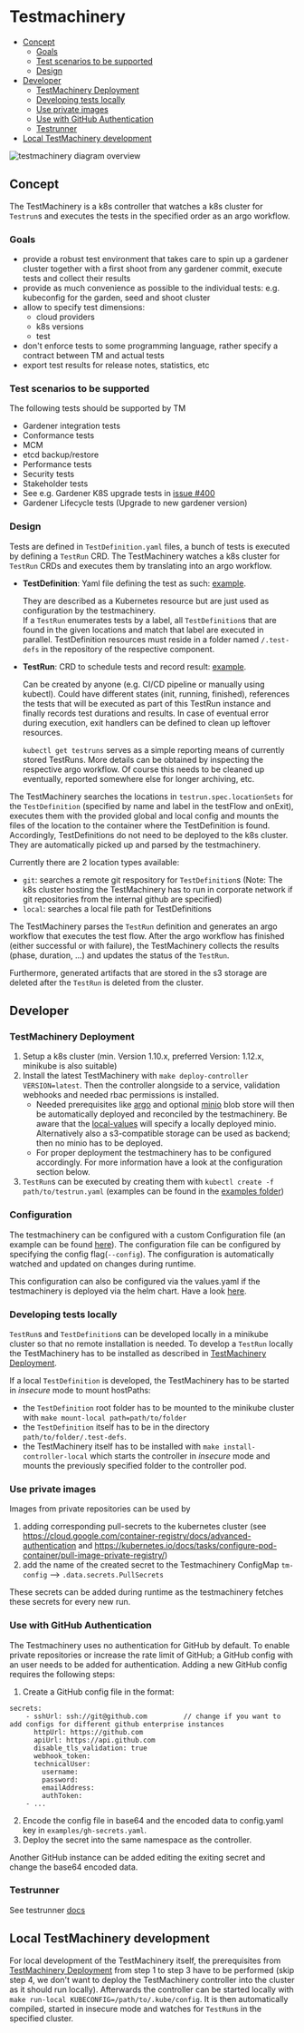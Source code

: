 # Testmachinery <!-- omit in toc -->

- [Concept](#concept)
  - [Goals](#goals)
  - [Test scenarios to be supported](#test-scenarios-to-be-supported)
  - [Design](#design)
- [Developer](#developer)
  - [TestMachinery Deployment](#testmachinery-deployment)
  - [Developing tests locally](#developing-tests-locally)
  - [Use private images](#use-private-images)
  - [Use with GitHub Authentication](#use-with-github-authentication)
  - [Testrunner](#testrunner)
- [Local TestMachinery development](#local-testmachinery-development)

![testmachinery diagram overview](test_machinary_overview.png)


## Concept

The TestMachinery is a k8s controller that watches a k8s cluster for `Testrun`s and executes the tests in the specified order as an argo workflow.

### Goals

- provide a robust test environment that takes care to spin up a gardener cluster together with a first shoot from any gardener commit, execute tests and collect their results
- provide as much convenience as possible to the individual tests: e.g. kubeconfig for the garden, seed and shoot cluster
- allow to specify test dimensions:
  - cloud providers
  - k8s versions
  - test
- don't enforce tests to some programming language, rather specify a contract between TM and actual tests
- export test results for release notes, statistics, etc

### Test scenarios to be supported

The following tests should be supported by TM

- Gardener integration tests
- Conformance tests
- MCM
- etcd backup/restore
- Performance tests
- Security tests
- Stakeholder tests
- See e.g. Gardener K8S upgrade tests in [issue #400](https://github.com/gardener/gardener/issues/400)
- Gardener Lifecycle tests (Upgrade to new gardener version)

### Design

Tests are defined in `TestDefinition.yaml` files, a bunch of tests is executed by defining a `TestRun` CRD. The TestMachinery watches a k8s cluster for `TestRun` CRDs and executes them by translating into an argo workflow.


- **TestDefinition**: Yaml file defining the test as such: [example](../examples/GuestbookTestDef.yaml).

    They are described as a Kubernetes resource but are just used as configuration by the testmachinery.<br>
    If a `TestRun` enumerates tests by a label, all `TestDefinition`s that are found in the given locations and match that label are executed in parallel.
    TestDefinition resources must reside in a folder named `/.test-defs` in the repository of the respective component.
- **TestRun**: CRD to schedule tests and record result: [example](../examples/int-testrun.yaml).

  Can be created by anyone (e.g. CI/CD pipeline or manually using kubectl).
  Could have different states (init, running, finished), references the tests that will be executed as part of this TestRun instance and finally records test durations and results.
  In case of eventual error during execution, exit handlers can be defined to clean up leftover resources.

  `kubectl get testruns` serves as a simple reporting means of currently stored TestRuns.
  More details can be obtained by inspecting the respective argo workflow.
  Of course this needs to be cleaned up eventually, reported somewhere else for longer archiving, etc.

The TestMachinery searches the locations in `testrun.spec.locationSets` for the `TestDefinition` (specified by name and label in the testFlow and onExit), executes them with the provided global and local config and mounts the files of the location to the container where the TestDefinition is found.
Accordingly, TestDefinitions do not need to be deployed to the k8s cluster.
They are automatically picked up and parsed by the testmachinery.

Currently there are 2 location types available:

- `git`: searches a remote git respository for `TestDefinition`s (Note: The k8s cluster hosting the TestMachinery has to run in corporate network if git repositories from the internal github are specified)
- `local`: searches a local file path for TestDefinitions

The TestMachinery parses the `TestRun` definition and generates an argo workflow that executes the test flow.
After the argo workflow has finished (either successful or with failure), the TestMachinery collects the results (phase, duration, ...) and updates the status of the `TestRun`.

Furthermore, generated artifacts that are stored in the s3 storage are deleted after the `TestRun` is deleted from the cluster.


## Developer
### TestMachinery Deployment

1. Setup a k8s cluster (min. Version 1.10.x, preferred Version: 1.12.x, minikube is also suitable)
3. Install the latest TestMachinery with `make deploy-controller VERSION=latest`. Then the controller alongside to a service, validation webhooks and needed rbac permissions is installed.
    * Needed prerequisites like [argo](https://github.com/argoproj/argo) and optional [minio](https://www.minio.io/) blob store will then be automatically deployed and reconciled by the testmachinery. Be aware that the [local-values](../../charts/testmachinery/local-values.yaml) will specify a locally deployed minio. Alternatively also a s3-compatible storage can be used as backend; then no minio has to be deployed.
    * For proper deployment the testmachinery has to be configured accordingly. For more information have a look at the configuration section below.
4. `TestRun`s can be executed by creating them with `kubectl create -f path/to/testrun.yaml` (examples can be found in the [examples folder](examples))

### Configuration
The testmachinery can be configured with a custom Configuration file (an example can be found [here](../../examples/01-configuration.yaml)).
The configuration file can be configured by specifying the config flag(`--config`).
The configuration is automatically watched and updated on changes during runtime.

This configuration can also be configured via the values.yaml if the testmachinery is deployed via the helm chart.
Have a look [here](../../charts/testmachinery).

### Developing tests locally

`TestRun`s and `TestDefinition`s can be developed locally in a minikube cluster so that no remote installation is needed.
To develop a `TestRun` locally the TestMachinery has to be installed as described in [TestMachinery Deployment](#TestMachinery-Deployment).

If a local `TestDefinition` is developed, the TestMachinery has to be started in _insecure_ mode to mount hostPaths:

- the `TestDefinition` root folder has to be mounted to the minikube cluster with `make mount-local path=path/to/folder`
- the `TestDefinition` itself has to be in the directory `path/to/folder/.test-defs`.
- the TestMachinery itself has to be installed with `make install-controller-local` which starts the controller in _insecure_ mode and mounts the previously specified folder to the controller pod.

### Use private images

Images from private repositories can be used by

1. adding corresponding pull-secrets to the kubernetes cluster (see https://cloud.google.com/container-registry/docs/advanced-authentication and https://kubernetes.io/docs/tasks/configure-pod-container/pull-image-private-registry/)
2. add the name of the created secret to the Testmachinery ConfigMap `tm-config` --> `.data.secrets.PullSecrets`

These secrets can be added during runtime as the testmachinery fetches these secrets for every new run.

### Use with GitHub Authentication

The Testmachinery uses no authentication for GitHub by default.
To enable private repositories or increase the rate limit of GitHub; a GitHub config with an user needs to be added for authentication.
Adding a new GitHub config requires the following steps:

1. Create a GitHub config file in the format:
```
secrets:
    - sshUrl: ssh://git@github.com         // change if you want to add configs for different github enterprise instances
      httpUrl: https://github.com
      apiUrl: https://api.github.com
      disable_tls_validation: true
      webhook_token:
      technicalUser:
        username:
        password:
        emailAddress:
        authToken:
    - ...
```
2. Encode the config file in base64 and the encoded data to config.yaml key in `examples/gh-secrets.yaml`.
3. Deploy the secret into the same namespace as the controller.

Another GitHub instance can be added editing the exiting secret and change the base64 encoded data.

### Testrunner
See testrunner [docs](docs/Testrunner.md)

## Local TestMachinery development

For local development of the TestMachinery itself, the prerequisites from [TestMachinery Deployment](#TestMachinery-Deployment) from step 1 to step 3 have to be performed (skip step 4, we don't want to deploy the TestMachinery controller into the cluster as it should run locally).
Afterwards the controller can be started locally with `make run-local KUBECONFIG=/path/to/.kube/config`.
It is then automatically compiled, started in insecure mode and watches for `TestRun`s in the specified cluster.